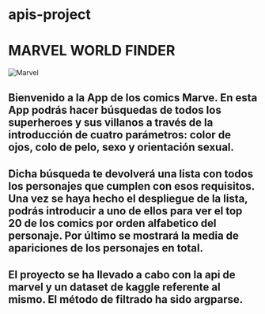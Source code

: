 # apis-project
# MARVEL WORLD FINDER
![Marvel](https://media.giphy.com/media/3oxHQpJKupQXsmU1JS/giphy.gif)
## Bienvenido a la App de los comics Marve. En esta App podrás hacer búsquedas de todos los superheroes y sus villanos a través de la introducción de cuatro parámetros: color de ojos, colo de pelo, sexo y orientación sexual. 

## Dicha búsqueda te devolverá una lista con todos los personajes que cumplen con esos requisitos. Una vez se haya hecho el despliegue de la lista, podrás introducir a uno de ellos para ver el top 20 de los comics por orden alfabetico del personaje. Por último se mostrará la media de apariciones de los personajes en total.

## El proyecto se ha llevado a cabo con la api de marvel y un dataset de kaggle referente al mismo. El método de filtrado ha sido argparse.